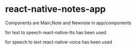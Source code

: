 # react-native-notes-app


Components are Main,Note and Newnote in app/components

for text to speech react-native-tts has been used

for speech to text react-native-voice has been used


